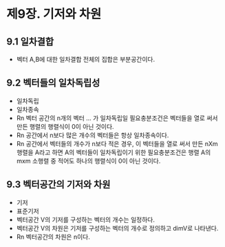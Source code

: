 # 제9장. 기저와 차원

## 9.1 일차결합
* 벡터 A,B에 대한 일차결합 전체의 집합은 부분공간이다.

## 9.2 벡터들의 일차독립성
* 일차독립
* 일차종속
* Rn 벡터 공간의 n개의 벡터 ... 가 일차독립일 필요충분조건은 벡터들을 열로 써서 만든 행렬의 행렬식이 0이 아닌 것이다.
* Rn 공간에서 n보다 많은 개수의 벡터들은 항상 일차종속이다.
* Rn 공간에서 벡터들의 개수가 n보다 적은 경우, 이 벡터들을 열로 써서 만든 nXm 행렬을 A라고 하면 A의 벡터들이 일차독립이기 위한 필요충분조건은 행렬 A의 mxm 소행렬 중 적어도 하나의 행렬식이 0이 아닌 것이다.

## 9.3 벡터공간의 기저와 차원
* 기저
* 표준기저
* 벡터공간 V의 기저를 구성하는 벡터의 개수는 일정하다.
* 벡터공간 V의 차원은 기저를 구성하는 벡터의 개수로 정의하고 dimV로 나타낸다.
* Rn 벡터공간의 차원은 n이다.